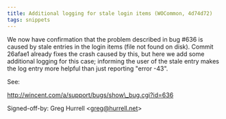 ```yaml
---
title: Additional logging for stale login items (WOCommon, 4d74d72)
tags: snippets
---
```


We now have confirmation that the problem described in bug \#636 is caused by stale entries in the login items (file not found on disk). Commit 26afae1 already fixes the crash caused by this, but here we add some additional logging for this case; informing the user of the stale entry makes the log entry more helpful than just reporting "error -43".

See:

http://wincent.com/a/support/bugs/show\_bug.cgi?id=636

Signed-off-by: Greg Hurrell &lt;greg@hurrell.net&gt;
